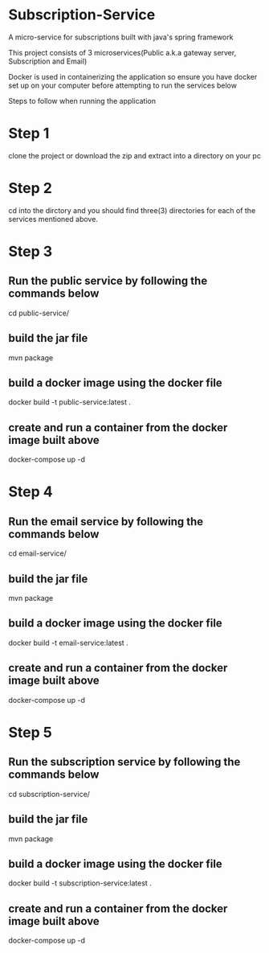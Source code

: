 # Subscription-Service
A micro-service for subscriptions built with java's spring framework

This project consists of 3 microservices(Public a.k.a gateway server, Subscription and Email)

Docker is used in containerizing the application so ensure you have docker set up on your computer before attempting to run the services below

Steps to follow when running the application

# Step 1
clone the project or download the zip and extract into a directory on your pc

# Step 2
cd into the dirctory and you should find three(3) directories for each of the services mentioned above.

# Step 3
## Run the public service by following the commands below
  cd public-service/
  ## build the jar file
  mvn package
  ## build a docker image using the docker file
  docker build -t public-service:latest . 
  ## create and run a container from the docker image built above
  docker-compose up -d 
  

# Step 4
## Run the email service by following the commands below
  cd email-service/
  ## build the jar file
  mvn package
  ## build a docker image using the docker file
  docker build -t email-service:latest .
  ## create and run a container from the docker image built above
  docker-compose up -d 


# Step 5
## Run the subscription service by following the commands below
  cd subscription-service/
  ## build the jar file
  mvn package   
  ## build a docker image using the docker file
  docker build -t subscription-service:latest .
  ## create and run a container from the docker image built above
  docker-compose up -d 


